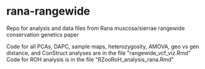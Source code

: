 # rana-rangewide
Repo for analysis and data files from Rana muscosa/sierrae rangewide conservation genetics paper

Code for all PCAs, DAPC, sample maps, heterozygosity, AMOVA, geo vs gen distance, and ConStruct analyses are in the file "rangewide_vcf_viz.Rmd"
Code for ROH analysis is in the file "RZooRoH_analysis_rana.Rmd"
